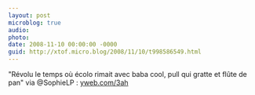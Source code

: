 ```yaml
---
layout: post
microblog: true
audio: 
photo: 
date: 2008-11-10 00:00:00 -0000
guid: http://xtof.micro.blog/2008/11/10/t998586549.html
---
```

"Révolu le temps où écolo rimait avec baba cool, pull qui gratte et flûte de pan" via @SophieLP : [yweb.com/3ah](http://yweb.com/3ah)
